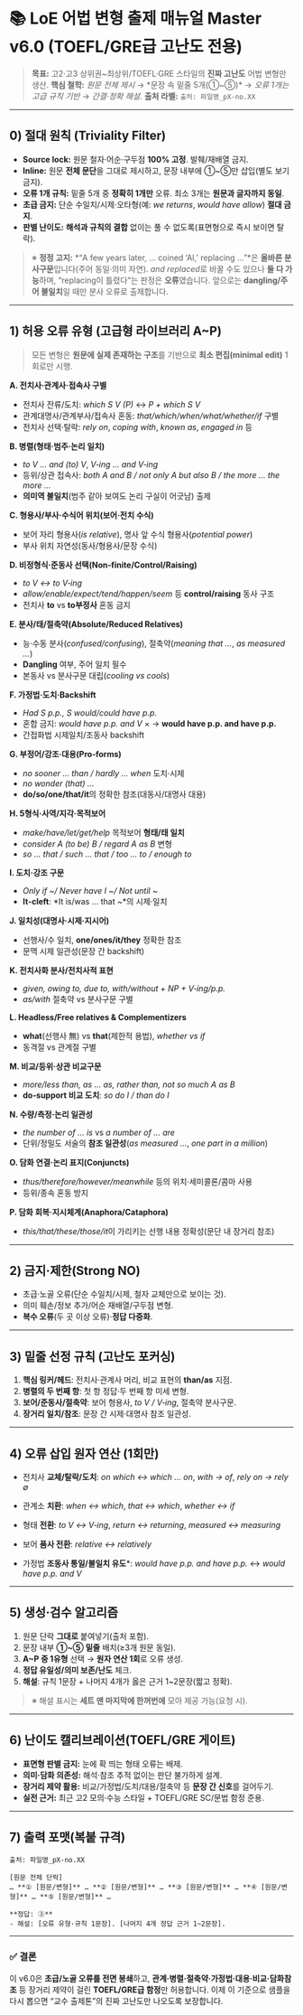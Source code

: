 # 📚 LoE 어법 변형 출제 매뉴얼 Master v6.0 (TOEFL/GRE급 고난도 전용)

> **목표:** 고2·고3 상위권~최상위/TOEFL·GRE 스타일의 **진짜 고난도** 어법 변형만 생산.
> **핵심 철학:** *원문 전체 제시* → *문장 속 밑줄 5개(①~⑤)* → *오류 1개는 고급 규칙 기반* → *간결·정확 해설*.
> **출처 라벨:** `출처: 파일명_pX-no.XX`

---

## 0) 절대 원칙 (Triviality Filter)

* **Source lock:** 원문 철자·어순·구두점 **100% 고정**. 발췌/재배열 금지.
* **Inline:** 원문 **전체 문단**을 그대로 제시하고, 문장 내부에 ①~⑤만 삽입(별도 보기 금지).
* **오류 1개 규칙:** 밑줄 5개 중 **정확히 1개만** 오류. 최소 3개는 **원문과 글자까지 동일**.
* **초급 금지:** 단순 수일치/시제·오타형(예: *we returns*, *would have allow*) **절대 금지**.
* **판별 난이도:** **해석과 규칙의 결합** 없이는 풀 수 없도록(표면형으로 즉시 보이면 탈락).

> ※ **정정 고지:** *“A few years later, … coined ‘AI,’ replacing …”*은 **올바른 분사구문**입니다(주어 동일·의미 자연). *and replaced*로 바꿀 수도 있으나 **둘 다 가능**하며, “replacing이 틀렸다”는 판정은 **오류**였습니다. 앞으로는 **dangling/주어 불일치**일 때만 분사 오류로 출제합니다.

---

## 1) 허용 오류 유형 (고급형 라이브러리 A~P)

> 모든 변형은 **원문에 실제 존재하는 구조**를 기반으로 **최소 편집(minimal edit)** 1회로만 시행.

**A. 전치사·관계사·접속사 구별**

* 전치사 잔류/도치: *which S V (P)* ↔ *P + which S V*
* 관계대명사/관계부사/접속사 혼동: *that/which/when/what/whether/if* 구별
* 전치사 선택·탈락: *rely on*, *coping with*, *known as*, *engaged in* 등

**B. 병렬(형태·범주·논리 일치)**

* *to V … and (to) V*, *V‑ing … and V‑ing*
* 등위/상관 접속사: *both A and B / not only A but also B / the more … the more …*
* **의미역 불일치**(범주 같아 보여도 논리 구실이 어긋남) 출제

**C. 형용사/부사·수식어 위치(보어·전치 수식)**

* 보어 자리 형용사(*is relative*), 명사 앞 수식 형용사(*potential power*)
* 부사 위치 자연성(동사/형용사/문장 수식)

**D. 비정형식·준동사 선택(Non‑finite/Control/Raising)**

* *to V ↔ to V‑ing*
* *allow/enable/expect/tend/happen/seem* 등 **control/raising** 동사 구조
* 전치사 **to** vs **to부정사** 혼동 금지

**E. 분사/태/절축약(Absolute/Reduced Relatives)**

* 능·수동 분사(*confused/confusing*), 절축약(*meaning that …*, *as measured …*)
* **Dangling** 여부, 주어 일치 필수
* 본동사 vs 분사구문 대립(*cooling vs cools*)

**F. 가정법·도치·Backshift**

* *Had S p.p., S would/could have p.p.*
* 혼합 금지: *would have p.p. and V* × → **would have p.p. and have p.p.**
* 간접화법 시제일치/조동사 backshift

**G. 부정어/강조·대용(Pro‑forms)**

* *no sooner … than / hardly … when* 도치·시제
* *no wonder (that) …*
* **do/so/one/that/it**의 정확한 참조(대동사/대명사 대용)

**H. 5형식·사역/지각·목적보어**

* *make/have/let/get/help* 목적보어 **형태/태 일치**
* *consider A (to be) B / regard A as B* 변형
* *so … that / such … that / too … to / enough to*

**I. 도치·강조 구문**

* *Only if ~/ Never have I ~/ Not until ~*
* **It‑cleft**: *It is/was … that ~*의 시제·일치

**J. 일치성(대명사·시제·지시어)**

* 선행사/수 일치, **one/ones/it/they** 정확한 참조
* 문맥 시제 일관성(문장 간 backshift)

**K. 전치사화 분사/전치사적 표현**

* *given, owing to, due to, with/without + NP + V‑ing/p.p.*
* *as/with* 절축약 vs 분사구문 구별

**L. Headless/Free relatives & Complementizers**

* **what**(선행사 無) vs **that**(제한적 용법), *whether vs if*
* 동격절 vs 관계절 구별

**M. 비교/등위·상관 비교구문**

* *more/less than, as … as, rather than, not so much A as B*
* **do‑support 비교 도치**: *so do I / than do I*

**N. 수량/측정·논리 일관성**

* *the number of … is* vs *a number of … are*
* 단위/정밀도 서술의 **참조 일관성**(*as measured …*, *one part in a million*)

**O. 담화 연결·논리 표지(Conjuncts)**

* *thus/therefore/however/meanwhile* 등의 위치·세미콜론/콤마 사용
* 등위/종속 혼동 방지

**P. 담화 회복·지시체계(Anaphora/Cataphora)**

* *this/that/these/those/it*이 가리키는 선행 내용 정확성(문단 내 장거리 참조)

---

## 2) 금지·제한(Strong NO)

* 초급·노골 오류(단순 수일치/시제, 철자 교체만으로 보이는 것).
* 의미 훼손/정보 추가/어순 재배열/구두점 변형.
* **복수 오류**(두 곳 이상 오류)·**정답 다중화**.

---

## 3) 밑줄 선정 규칙 (고난도 포커싱)

1. **핵심 링커/헤드**: 전치사·관계사 머리, 비교 표현의 **than/as** 지점.
2. **병렬의 두 번째 항**: 첫 항 정답·두 번째 항 미세 변형.
3. **보어/준동사/절축약**: 보어 형용사, *to V / V‑ing*, 절축약 분사구문.
4. **장거리 일치/참조**: 문장 간 시제·대명사 참조 일관성.

---

## 4) 오류 삽입 원자 연산 (1회만)

* 전치사 **교체/탈락/도치**: *on which ↔ which … on*, *with → of*, *rely on → rely ∅*
* 관계소 **치환**: *when ↔ which*, *that ↔ which*, *whether ↔ if*

* 형태 **전환**: *to V ↔ V‑ing*, *return ↔ returning*, *measured ↔ measuring*
* 보어 **품사 전환**: *relative ↔ relatively*
* 가정법 **조동사 통일/불일치 유도***: *would have p.p. and have p.p.* ↔ *would have p.p. and V*

---

## 5) 생성·검수 알고리즘

1. 원문 단락 **그대로** 붙여넣기(출처 포함).
2. 문장 내부 **①~⑤ 밑줄** 배치(≥3개 원문 동일).
3. **A~P 중 1유형** 선택 → **원자 연산 1회**로 오류 생성.
4. **정답 유일성/의미 보존/난도** 체크.
5. **해설**: 규칙 1문장 + 나머지 4개가 옳은 근거 1~2문장(짧고 정확).

> ※ 해설 표시는 **세트 맨 마지막에 한꺼번에** 모아 제공 가능(요청 시).

---

## 6) 난이도 캘리브레이션(TOEFL/GRE 게이트)

* **표면형 판별 금지:** 눈에 확 띄는 형태 오류는 배제.
* **의미·담화 의존성:** 해석·참조 추적 없이는 판단 불가하게 설계.
* **장거리 제약 활용:** 비교/가정법/도치/대용/절축약 등 **문장 간 신호**를 걸어두기.
* **실전 근거:** 최근 고2 모의·수능 스타일 + TOEFL/GRE SC/문법 함정 준용.

---

## 7) 출력 포맷(복붙 규격)

```
출처: 파일명_pX-no.XX

[원문 전체 단락]
… **① [원문/변형]** … **② [원문/변형]** … **③ [원문/변형]** … **④ [원문/변형]** … **⑤ [원문/변형]** …

**정답: ③**
- 해설: [오류 유형·규칙 1문장]. [나머지 4개 정답 근거 1~2문장].
```

---

### ✅ 결론

이 v6.0은 **초급/노골 오류를 전면 봉쇄**하고, **관계·병렬·절축약·가정법·대용·비교·담화참조** 등 장거리 제약이 걸린 **TOEFL/GRE급 함정**만 허용합니다. 이제 이 기준으로 샘플을 다시 뽑으면 “교수 출제톤”의 진짜 고난도만 나오도록 보장합니다.
